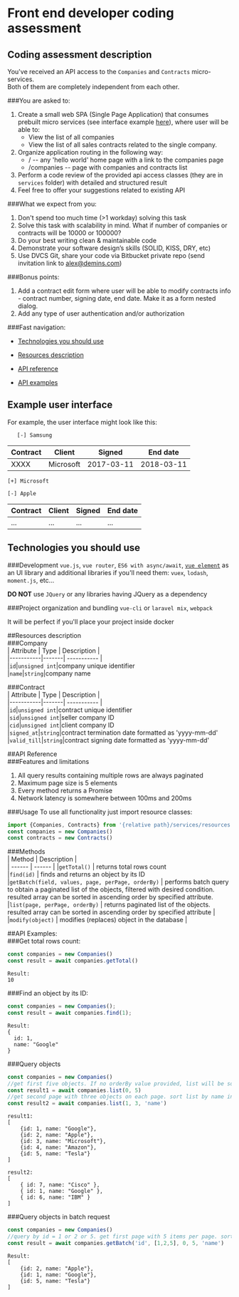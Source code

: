 # Front end developer coding assessment

## Coding assessment description  
  
You've received an API access to the `Companies` and `Contracts` micro-services.   
Both of them are completely independent from each other.  
  
###You are asked to:

1. Create a small web SPA (Single Page Application) that consumes prebuilt micro services 
(see interface example [here](#markdown-header-example-user-interface)), 
where user will be able to: 
    * View the list of all companies
    * View the list of all sales contracts related to the single company.
2. Organize application routing in the following way: 
    * / -- any 'hello world' home page with a link to the companies page
    * /companies -- page with companies and contracts list 
3. Perform a code review of the provided api access classes (they are in `services` folder) with detailed and structured result  
4. Feel free to offer your suggestions related to existing API

###What we expect from you:

1. Don't spend too much time (>1 workday) solving this task
2. Solve this task with scalability in mind. What if number of companies or contracts will be 10000 or 100000?
3. Do your best writing clean & maintainable code
4. Demonstrate your software design’s skills (SOLID, KISS, DRY, etc)
5. Use DVCS Git, share your code via Bitbucket private repo (send invitation link to alex@demins.com)

###Bonus points:

1. Add a contract edit form where user will be able to modify contracts info - contract number, signing date, end date. Make it as a form nested dialog.
2. Add any type of user authentication and/or authorization   
 
###Fast navigation:

- [Technologies you should use](#markdown-header-technologies-you-should-use)

- [Resources description](#markdown-header-resources-description)

- [API reference](#markdown-header-api-reference)

- [API examples](#markdown-header-api-examples)

## Example user interface
For example, the user interface might look like this:   
  
`  
[-] Samsung`  
  
| Contract | Client | Signed | End date |  
|----------|--------|--------|------------|  
|XXXX|Microsoft|2017-03-11|2018-03-11| |...|...|...|...|   

`[+] Microsoft`  
  
`[-] Apple`  
  
| Contract | Client | Signed | End date |  
|----------|--------|--------|------------|  
|...|...|...|...|   

## Technologies you should use  

###Development
`vue.js`, `vue router`, `ES6 with async/await`, [`vue element`](https://github.com/ElemeFE/element) as an UI library
and additional libraries if you'll need them: `vuex`, `lodash`, `moment.js`, etc... 

**DO NOT** use `JQuery` or any libraries having JQuery as a dependency

###Project organization and bundling
`vue-cli` or `laravel mix`, `webpack`

It will be perfect if you'll place your project inside docker

##Resources description  
###Company  
| Attribute | Type | Description |  
|-----------|-------| ----------- |  
|`id`|`unsigned int`|company unique identifier  
|`name`|`string`|company name  

###Contract  
| Attribute | Type | Description |  
|-----------|-------| ----------- |  
|`id`|`unsigned int`|contract unique identifier  
|`sid`|`unsigned int`|seller company ID  
|`cid`|`unsigned int`|client company ID  
|`signed_at`|`string`|contract termination date formatted as 'yyyy-mm-dd'  
|`valid_till`|`string`|contract signing date formatted as 'yyyy-mm-dd'  
  
##API Reference  
###Features and limitations  
1. All query results containing multiple rows are always paginated   
2. Maximum page size is 5 elements  
3. Every method returns a Promise  
4. Network latency is somewhere between 100ms and 200ms  

###Usage
To use all functionality just import resource classes:
```javascript
import {Companies, Contracts} from '{relative path}/services/resources'
const companies = new Companies()
const contracts = new Contracts()
```

###Methods  
| Method | Description |  
| ------ | ------ | |`getTotal()` | returns total rows count  
|`find(id)` | finds and returns an object by its ID  
|`getBatch(field, values, page, perPage, orderBy)` | performs batch query to obtain a paginated list of the objects, filtered with desired condition. resulted array can be sorted in ascending order by specified attribute.  
|`list(page, perPage, orderBy)` | returns paginated list of the objects. resulted array can be sorted in ascending order by specified attribute |  
|`modify(object)` | modifies (replaces) object in the database |  
  
##API Examples:  
###Get total rows count:  
```javascript
const companies = new Companies()
const result = await companies.getTotal()  
```  
```  
Result:
10 
```  

###Find an object by its ID:  
```javascript
const companies = new Companies();
const result = await companies.find(1);
```  
```  
Result:
{  
  id: 1, 
  name: "Google"
}  
```

###Query objects
```javascript
const companies = new Companies()
//get first five objects. If no orderBy value provided, list will be sorted by ID in ascending order
const result1 = await companies.list(0, 5)
//get second page with three objects on each page. sort list by name in ascending order
const result2 = await companies.list(1, 3, 'name')
```
```
result1:
[
    {id: 1, name: "Google"},
    {id: 2, name: "Apple"},
    {id: 3, name: "Microsoft"},
    {id: 4, name: "Amazon"},
    {id: 5, name: "Tesla"}
]

result2:
[
    { id: 7, name: "Cisco" }, 
    { id: 1, name: "Google" }, 
    { id: 6, name: "IBM" }
]
```

###Query objects in batch request
```javascript
const companies = new Companies()
//query by id = 1 or 2 or 5. get first page with 5 items per page. sort result by name in ascending order
const result = await companies.getBatch('id', [1,2,5], 0, 5, 'name')
```
```
Result:
[
    {id: 2, name: "Apple"},
    {id: 1, name: "Google"},
    {id: 5, name: "Tesla"}
]
```